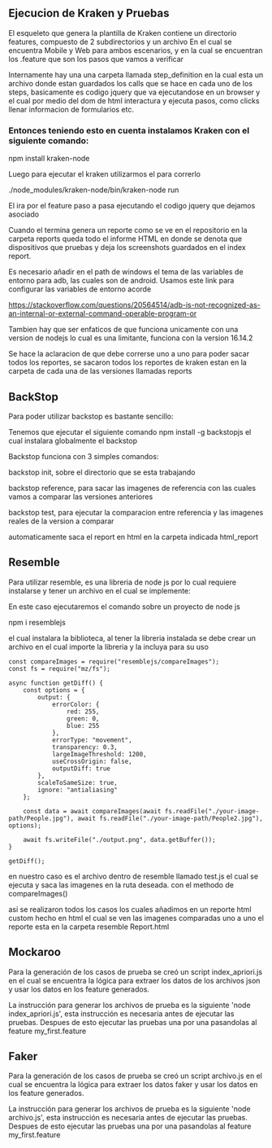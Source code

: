 ## Ejecucion de Kraken y Pruebas

El esqueleto que genera la plantilla de Kraken contiene un directorio features, compuesto de 2 subdirectorios y un archivo
En el cual se encuentra Mobile y Web para ambos escenarios, y en la cual se encuentran los .feature que son los pasos que vamos a verificar

Internamente hay una una carpeta llamada step_definition en la cual esta un archivo donde estan guardados los calls que se hace en cada uno de los steps,
basicamente es codigo jquery que va ejecutandose en un browser y el cual por medio del dom de html interactura y ejecuta pasos, como clicks llenar informacion
de formularios etc.

### Entonces teniendo esto en cuenta instalamos Kraken con el siguiente comando: 

npm install kraken-node

Luego para ejecutar el kraken utilizarmos el para correrlo 

./node_modules/kraken-node/bin/kraken-node run

El ira por el feature paso a pasa ejecutando el codigo jquery que dejamos asociado

Cuando el termina genera un reporte como se ve en el repositorio en la carpeta reports queda todo el informe HTML en donde se denota que dispositivos que pruebas y deja los screenshots guardados en el index report.

Es necesario añadir en el path de windows el tema de las variables de entorno para adb, las cuales son de android. Usamos este link para configurar las variables de entorno acorde

https://stackoverflow.com/questions/20564514/adb-is-not-recognized-as-an-internal-or-external-command-operable-program-or

Tambien hay que ser enfaticos de que funciona unicamente con una version de nodejs lo cual es una limitante, funciona con la version 16.14.2

Se hace la aclaracion de que debe correrse uno a uno para poder sacar todos los reportes, se sacaron todos los reportes de kraken estan en la carpeta de cada una de las versiones llamadas reports

## BackStop

Para poder utilizar backstop es bastante sencillo:

Tenemos que ejecutar el siguiente comando npm install -g backstopjs el cual instalara globalmente el backstop

Backstop funciona con 3 simples comandos:

backstop init, sobre el directorio que se esta trabajando 

backstop reference, para sacar las imagenes de referencia con las cuales vamos a comparar las versiones anteriores

backstop test, para ejecutar la comparacion entre referencia y las imagenes reales de la version a comparar

automaticamente saca el report en html en la carpeta indicada html_report

## Resemble

Para utilizar resemble, es una libreria de node js por lo cual requiere instalarse y tener un archivo en el cual se implemente:

En este caso ejecutaremos el comando sobre un proyecto de node js 

npm i resemblejs

el cual instalara la biblioteca, al tener la libreria instalada se debe crear un archivo en el cual importe la libreria y la incluya para su uso

```
const compareImages = require("resemblejs/compareImages");
const fs = require("mz/fs");

async function getDiff() {
    const options = {
        output: {
            errorColor: {
                red: 255,
                green: 0,
                blue: 255
            },
            errorType: "movement",
            transparency: 0.3,
            largeImageThreshold: 1200,
            useCrossOrigin: false,
            outputDiff: true
        },
        scaleToSameSize: true,
        ignore: "antialiasing"
    };

    const data = await compareImages(await fs.readFile("./your-image-path/People.jpg"), await fs.readFile("./your-image-path/People2.jpg"), options);

    await fs.writeFile("./output.png", data.getBuffer());
}

getDiff();
```

en nuestro caso es el archivo dentro de resemble llamado test.js el cual se ejecuta y saca las imagenes en la ruta deseada. con el methodo de compareImages()

asi se realizaron todos los casos los cuales añadimos en un reporte html custom hecho en html el cual se ven las imagenes comparadas uno a uno el reporte esta en la carpeta resemble Report.html

## Mockaroo
Para la generación de los casos de prueba se creó un script index_apriori.js en el cual se encuentra la lógica para extraer los datos de los archivos json y usar los datos en los feature generados.

La instrucción para generar los archivos de prueba es la siguiente 'node index_apriori.js', esta instrucción es necesaria antes de ejecutar las pruebas. Despues de esto ejecutar las pruebas una por una pasandolas al feature my_first.feature

## Faker

Para la generación de los casos de prueba se creó un script archivo.js en el cual se encuentra la lógica para extraer los datos faker y usar los datos en los feature generados.

La instrucción para generar los archivos de prueba es la siguiente 'node archivo.js', esta instrucción es necesaria antes de ejecutar las pruebas. Despues de esto ejecutar las pruebas una por una pasandolas al feature my_first.feature
